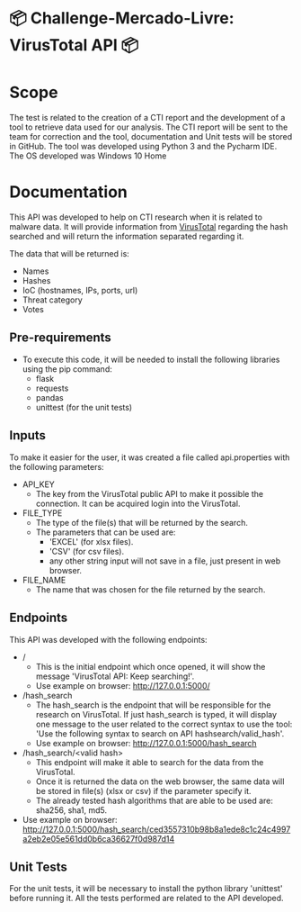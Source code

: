 # 📦 Challenge-Mercado-Livre: VirusTotal API 📦

# Scope
The test is related to the creation of a CTI report and the development of a tool to retrieve data used for our analysis.
The CTI report will be sent to the team for correction and the tool, documentation and Unit tests will be stored in GitHub.
The tool was developed using Python 3 and the Pycharm IDE. The OS developed was Windows 10 Home

# Documentation
This API was developed to help on CTI research when it is related to malware data. It will provide information from [VirusTotal](https://www.virustotal.com/gui/home/upload) regarding the hash searched and will return the information separated regarding it.

The data that will be returned is:
- Names
- Hashes
- IoC (hostnames, IPs, ports, url)
- Threat category
- Votes

## Pre-requirements
- To execute this code, it will be needed to install the following libraries using the pip command:
  - flask
  - requests
  - pandas
  - unittest (for the unit tests)


## Inputs
To make it easier for the user, it was created a file called api.properties with the following parameters:
- API_KEY
  - The key from the VirusTotal public API to make it possible the connection. It can be acquired login into the VirusTotal.
- FILE_TYPE
  - The type of the file(s) that will be returned by the search.
  - The parameters that can be used are:
    - 'EXCEL' (for xlsx files).
    - 'CSV' (for csv files).
    - any other string input will not save in a file, just present in web browser. 
- FILE_NAME
  - The name that was chosen for the file returned by the search.

## Endpoints
This API was developed with the following endpoints:

- /
  - This is the initial endpoint which once opened, it will show the message 'VirusTotal API: Keep searching!'.
  - Use example on browser: http://127.0.0.1:5000/
- /hash_search
  - The hash_search is the endpoint that will be responsible for the research on VirusTotal. If just hash_search is typed, it will display one message to the user related to the correct syntax to use the tool: 'Use the following syntax to search on API hashsearch/valid_hash'.
  - Use example on browser: http://127.0.0.1:5000/hash_search
- /hash_search/\<valid hash\>
  - This endpoint will make it able to search for the data from the VirusTotal.
  - Once it is returned the data on the web browser, the same data will be stored in file(s) (xlsx or csv) if the parameter specify it.
  - The already tested hash algorithms that are able to be used are: sha256, sha1, md5.
 - Use example on browser: http://127.0.0.1:5000/hash_search/ced3557310b98b8a1ede8c1c24c4997a2eb2e05e561dd0b6ca36627f0d987d14

## Unit Tests
For the unit tests, it will be necessary to install the python library 'unittest' before running it. 
All the tests performed are related to the API developed.
